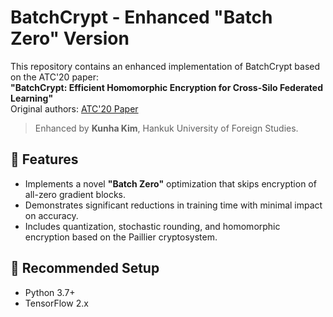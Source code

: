 # BatchCrypt - Enhanced "Batch Zero" Version

This repository contains an enhanced implementation of BatchCrypt based on the ATC'20 paper:  
**"BatchCrypt: Efficient Homomorphic Encryption for Cross-Silo Federated Learning"**  
Original authors: [ATC'20 Paper](https://www.usenix.org/conference/atc20/presentation/ju)

> Enhanced by **Kunha Kim**, Hankuk University of Foreign Studies.

## 🔧 Features

- Implements a novel **"Batch Zero"** optimization that skips encryption of all-zero gradient blocks.
- Demonstrates significant reductions in training time with minimal impact on accuracy.
- Includes quantization, stochastic rounding, and homomorphic encryption based on the Paillier cryptosystem.

## 🧪 Recommended Setup

- Python 3.7+
- TensorFlow 2.x
